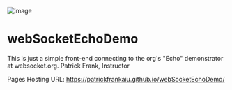 ![image](https://github.com/PatrickFrankAIU/GradeManagerProject/assets/134087916/b5d814bf-e38f-456f-8f9c-cb5a98fb52fa)

# webSocketEchoDemo
This is just a simple front-end connecting to the org's "Echo" demonstrator at websocket.org. 
Patrick Frank, Instructor

Pages Hosting URL:
https://patrickfrankaiu.github.io/webSocketEchoDemo/
